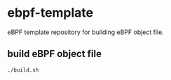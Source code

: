 # ebpf-template

eBPF template repository for building eBPF object file.

## build eBPF object file

```
./build.sh
```
